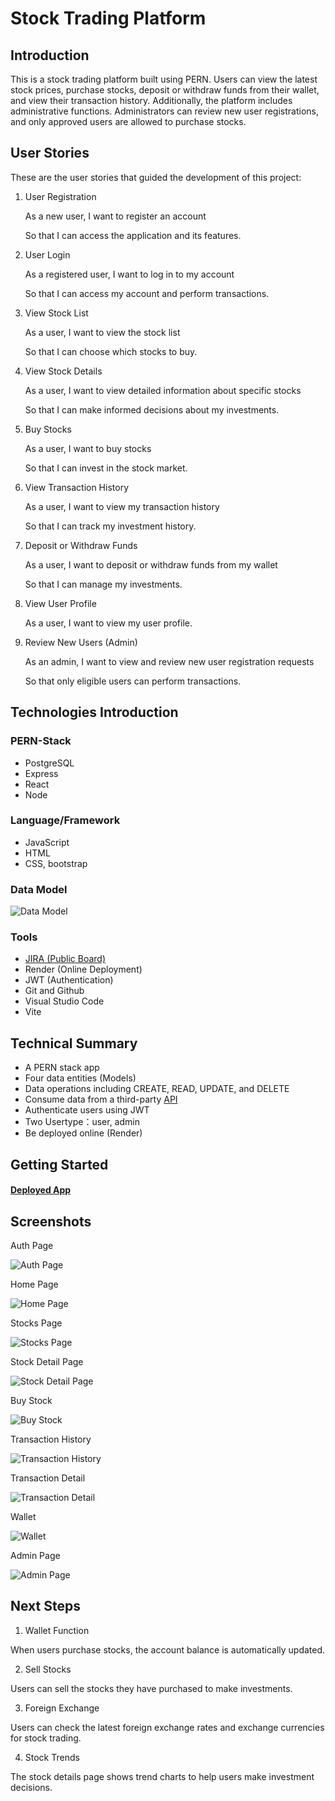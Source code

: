 # Stock Trading Platform

## Introduction

This is a stock trading platform built using PERN. Users can view the latest stock prices, purchase stocks, deposit or withdraw funds from their wallet, and view their transaction history. Additionally, the platform includes administrative functions. Administrators can review new user registrations, and only approved users are allowed to purchase stocks.

## User Stories

These are the user stories that guided the development of this project:

1. User Registration

   As a new user, I want to register an account

   So that I can access the application and its features.

2. User Login

   As a registered user, I want to log in to my account

   So that I can access my account and perform transactions.

3. View Stock List

   As a user, I want to view the stock list

   So that I can choose which stocks to buy.

4. View Stock Details

   As a user, I want to view detailed information about specific stocks

   So that I can make informed decisions about my investments.

5. Buy Stocks

   As a user, I want to buy stocks

   So that I can invest in the stock market.

6. View Transaction History

   As a user, I want to view my transaction history

   So that I can track my investment history.

7. Deposit or Withdraw Funds

   As a user, I want to deposit or withdraw funds from my wallet

   So that I can manage my investments.

8. View User Profile

   As a user, I want to view my user profile.

9. Review New Users (Admin)

   As an admin, I want to view and review new user registration requests

   So that only eligible users can perform transactions.

## Technologies Introduction

### PERN-Stack

- PostgreSQL
- Express
- React
- Node

### Language/Framework

- JavaScript
- HTML
- CSS, bootstrap

### Data Model

![Data Model](/client/public/DataModel.png)

### Tools

- [JIRA (Public Board)](https://molly-project.atlassian.net/jira/software/projects/ST/boards/3)
- Render (Online Deployment)
- JWT (Authentication)
- Git and Github
- Visual Studio Code
- Vite

## Technical Summary

- A PERN stack app
- Four data entities (Models)
- Data operations including CREATE, READ, UPDATE, and DELETE
- Consume data from a third-party [API](https://www.stockdata.org/)
- Authenticate users using JWT
- Two Usertype：user, admin
- Be deployed online (Render)

## Getting Started

#### [Deployed App](https://stocks-trading-platform.onrender.com)

## Screenshots

Auth Page

![Auth Page](/client/public/auth-page.png)

Home Page

![Home Page](/client/public/homepage.png)

Stocks Page

![Stocks Page](/client/public/stock-list.png)

Stock Detail Page

![Stock Detail Page](/client/public/stock-detail.png)

Buy Stock

![Buy Stock](/client/public/buy-stock.png)

Transaction History

![Transaction History](/client/public/transaction-history.png)

Transaction Detail

![Transaction Detail](/client/public/transaction-detail.png)

Wallet

![Wallet](/client/public/wallet.png)

Admin Page

![Admin Page](/client/public/admin.png)

## Next Steps

1. Wallet Function

When users purchase stocks, the account balance is automatically updated.

2. Sell Stocks

Users can sell the stocks they have purchased to make investments.

3. Foreign Exchange

Users can check the latest foreign exchange rates and exchange currencies for stock trading.

4. Stock Trends

The stock details page shows trend charts to help users make investment decisions.
